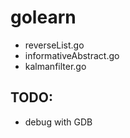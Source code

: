 # golearn

- reverseList.go  
- informativeAbstract.go  
- kalmanfilter.go  

## TODO:  
- debug with GDB  

